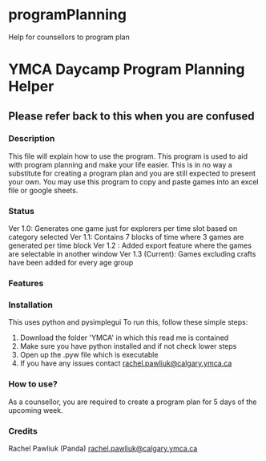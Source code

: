 # programPlanning
Help for counsellors to program plan

# YMCA Daycamp Program Planning Helper
## Please refer back to this when you are confused

### Description
This file will explain how to use the program.
This program is used to aid with program planning and make your life easier.
This is in no way a substitute for creating a program plan and you are still expected to present your own.
You may use this program to copy and paste games into an excel file or google sheets.

### Status
Ver 1.0: Generates one game just for explorers per time slot based on category selected
Ver 1.1: Contains 7 blocks of time where 3 games are generated per time block
Ver 1.2 : Added export feature where the games are selectable in another window
Ver 1.3 (Current): Games excluding crafts have been added for every age group


### Features


### Installation
This uses python and pysimplegui
To run this, follow these simple steps:
1. Download the folder 'YMCA' in which this read me is contained
2. Make sure you have python installed and if not check lower steps
3. Open up the .pyw file which is executable
4. If you have any issues contact rachel.pawliuk@calgary.ymca.ca

### How to use?
As a counsellor, you are required to create a program plan for 5 days of the upcoming week.



### Credits



Rachel Pawliuk (Panda)
rachel.pawliuk@calgary.ymca.ca
